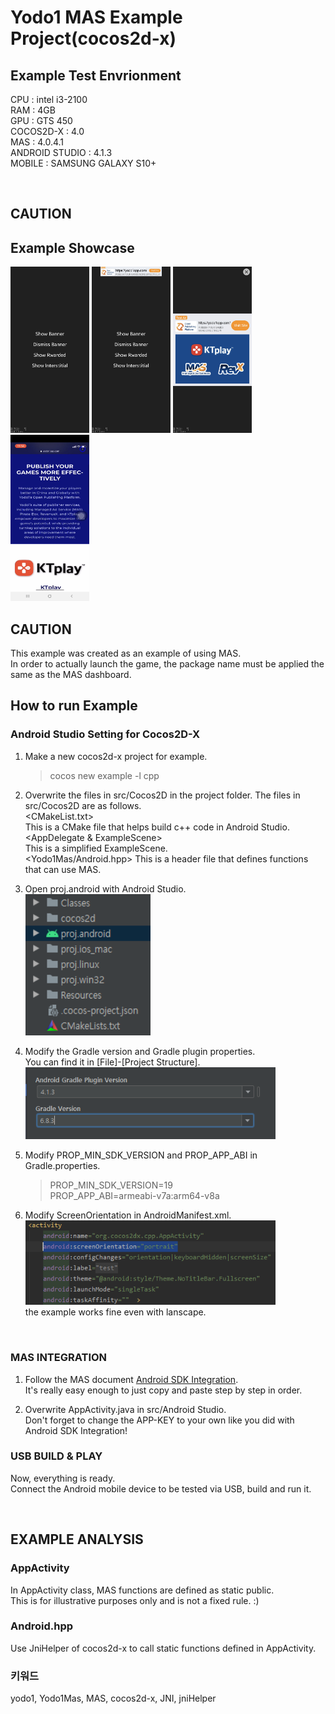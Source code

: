 # Yodo1 MAS Example Project(cocos2d-x)

## Example Test Envrionment
CPU : intel i3-2100    
RAM : 4GB  
GPU : GTS 450  
COCOS2D-X : 4.0    
MAS : 4.0.4.1  
ANDROID STUDIO : 4.1.3  
MOBILE : SAMSUNG GALAXY S10+

<br/>

## CAUTION


## Example Showcase
<img src="img/MAIN.jpg" alt="MAIN" style="width:160px; max-width:25%;"/>
<img src="img/BANNER.jpg" alt="BANNER" style="width:160px; max-width:25%;"/>
<img src="img/INTERSTITIAL.jpg" alt="INTERSTITIAL" style="width:160px;max-width:25%;"/>
<img src="img/REWARDED.jpg" alt="REWARDED" style="width:160px;max-width:25%;"/>

<br/>

## CAUTION
This example was created as an example of using MAS.  
In order to actually launch the game, the package name must be applied the same as the MAS dashboard. 

## How to run Example 

### Android Studio Setting for Cocos2D-X
1. Make a new cocos2d-x project for example.
   > cocos new example -l cpp
2. Overwrite the files in src/Cocos2D in the project folder. 
The files in src/Cocos2D are as follows.  
<CMakeList.txt>  
This is a CMake file that helps build c++ code in Android Studio.  
<AppDelegate & ExampleScene>  
This is a simplified ExampleScene.   
<Yodo1Mas/Android.hpp> 
This is a header file that defines functions that can use MAS. 

3. Open proj.android with Android Studio.   
    <img src="img/ANDROID_0.png" alt="MAIN" style="width:200px;"/>

4. Modify the Gradle version and Gradle plugin properties.  
You can find it in [File]-[Project Structure].   
    <img src="img/ANDROID_1.png" alt="MAIN" style="width:400px;"/>  

6. Modify PROP_MIN_SDK_VERSION and PROP_APP_ABI in Gradle.properties. 
    > PROP_MIN_SDK_VERSION=19  
    > PROP_APP_ABI=armeabi-v7a:arm64-v8a

7. Modify ScreenOrientation in AndroidManifest.xml.   
   <img src="img/ANDROID_2.png" alt="MAIN" style="width:400px;"/>  
   the example works fine even with lanscape. 

<br/>

### MAS INTEGRATION
1. Follow the MAS document [Android SDK Integration](https://support.yodo1.com/hc/en-us/articles/1500002038322).   
It's really easy enough to just copy and paste step by step in order. 

2. Overwrite AppActivity.java in src/Android Studio.  
Don't forget to change the APP-KEY to your own like you did with Android SDK Integration! 

### USB BUILD & PLAY
Now, everything is ready.  
Connect the Android mobile device to be tested via USB, build and run it. 

<br/>

## EXAMPLE ANALYSIS
### AppActivity
In AppActivity class, MAS functions are defined as static public.  
This is for illustrative purposes only and is not a fixed rule. :)

### Android.hpp
Use JniHelper of cocos2d-x to call static functions defined in AppActivity.  

### 키워드
yodo1, Yodo1Mas, MAS, cocos2d-x, JNI, jniHelper